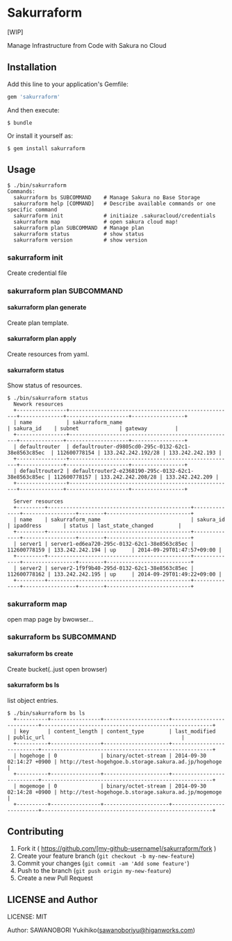 # Sakurraform

[WIP]

Manage Infrastructure from Code with Sakura no Cloud

## Installation

Add this line to your application's Gemfile:

```ruby
gem 'sakurraform'
```

And then execute:

    $ bundle

Or install it yourself as:

    $ gem install sakurraform

## Usage

```
$ ./bin/sakurraform 
Commands:
  sakurraform bs SUBCOMMAND    # Manage Sakura no Base Storage
  sakurraform help [COMMAND]   # Describe available commands or one specific command
  sakurraform init             # initiaize .sakuracloud/credentials
  sakurraform map              # open sakura cloud map!
  sakurraform plan SUBCOMMAND  # Manage plan
  sakurraform status           # show status
  sakurraform version          # show version

```

### sakurraform init

Create credential file

### sakurraform plan SUBCOMMAND 

#### sakurraform plan generate

Create plan template.

#### sakurraform plan apply

Create resources from yaml.


#### sakurraform status

Show status of resources.

```
$ ./bin/sakurraform status
  Nework resources
  +----------------+-----------------------------------------------------+--------------+--------------------+-----------------+
  | name           | sakurraform_name                                    | sakura_id    | subnet             | gateway         |
  +----------------+-----------------------------------------------------+--------------+--------------------+-----------------+
  | defaultrouter  | defaultrouter-d9805cd0-295c-0132-62c1-38e8563c85ec  | 112600778154 | 133.242.242.192/28 | 133.242.242.193 |
  +----------------+-----------------------------------------------------+--------------+--------------------+-----------------+
  | defaultrouter2 | defaultrouter2-e2368190-295c-0132-62c1-38e8563c85ec | 112600778157 | 133.242.242.208/28 | 133.242.242.209 |
  +----------------+-----------------------------------------------------+--------------+--------------------+-----------------+

  Server resources
  +---------+----------------------------------------------+--------------+-----------------+--------+---------------------------+
  | name    | sakurraform_name                             | sakura_id    | ipaddress       | status | last_state_changed        |
  +---------+----------------------------------------------+--------------+-----------------+--------+---------------------------+
  | server1 | server1-ed6ea720-295c-0132-62c1-38e8563c85ec | 112600778159 | 133.242.242.194 | up     | 2014-09-29T01:47:57+09:00 |
  +---------+----------------------------------------------+--------------+-----------------+--------+---------------------------+
  | server2 | server2-1f9f9b40-295d-0132-62c1-38e8563c85ec | 112600778162 | 133.242.242.195 | up     | 2014-09-29T01:49:22+09:00 |
  +---------+----------------------------------------------+--------------+-----------------+--------+---------------------------+

```

### sakurraform map

open map page by bwowser...


### sakurraform bs SUBCOMMAND 

#### sakurraform bs create

Create bucket(..just open browser)

#### sakurraform bs ls

list object entries.

```
$ ./bin/sakurraform bs ls
  +----------+----------------+---------------------+---------------------------+-------------------------------------------------------+
  | key      | content_length | content_type        | last_modified             | public_url                                            |
  +----------+----------------+---------------------+---------------------------+-------------------------------------------------------+
  | hogehoge | 0              | binary/octet-stream | 2014-09-30 02:14:27 +0900 | http://test-hogehgoe.b.storage.sakura.ad.jp/hogehoge |
  +----------+----------------+---------------------+---------------------------+-------------------------------------------------------+
  | mogemoge | 0              | binary/octet-stream | 2014-09-30 02:14:28 +0900 | http://test-hogehoge.b.storage.sakura.ad.jp/mogemoge |
  +----------+----------------+---------------------+---------------------------+-------------------------------------------------------+
```


## Contributing

1. Fork it ( https://github.com/[my-github-username]/sakurraform/fork )
2. Create your feature branch (`git checkout -b my-new-feature`)
3. Commit your changes (`git commit -am 'Add some feature'`)
4. Push to the branch (`git push origin my-new-feature`)
5. Create a new Pull Request

## LICENSE and Author

LICENSE: MIT

Author: SAWANOBORI Yukihiko(sawanoboriyu@higanworks.com)

